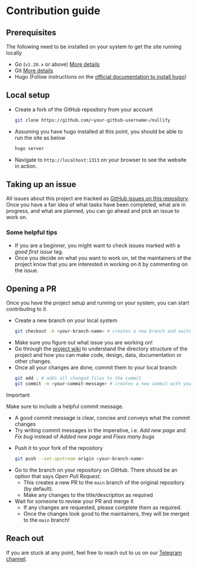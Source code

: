 # Contribution guide

## Prerequisites

The following need to be installed on your system to get the site running locally
- Go (`v1.20.x` or above) [More details](https://go.dev/)
- Git [More details](https://git-scm.com/)
- Hugo (Follow instructions on the [official documentation to install hugo](https://gohugo.io/installation/))

## Local setup
- Create a fork of the GitHub repository from your account
  ```bash
  git clone https://github.com/<your-github-username>/nullify
  ```
- Assuming you have hugo installed at this point, you should be able to run the site as below
  ```bash
  hugo server
  ```
- Navigate to `http://localhost:1313` on your browser to see the website in action.

## Taking up an issue
All issues about this project are tracked as [GitHub issues on this repository](). Once you have a fair idea of what tasks have been completed, what are in progress, and what are planned, you can go ahead and pick an issue to work on.

### Some helpful tips
- If you are a beginner, you might want to check issues marked with a *good first issue* tag.
- Once you decide on what you want to work on, let the maintainers of the project know that you are interested in working on it by commenting on the issue.

## Opening a PR
Once you have the project setup and running on your system, you can start contributing to it.
- Create a new branch on your local system
  ```bash
  git checkout -b <your-branch-name> # creates a new branch and switches to it
  ```
- Make sure you figure out what issue you are working on!
- Go through the [project wiki]() to understand the directory structure of the project and how you can make code, design, data, documentation or other changes.
- Once all your changes are done, commit them to your local branch
  ```bash
  git add . # adds all changed files to the commit
  git commit -m <your-commit-message> # creates a new commit with your commit message
  ```
> [!IMPORTANT]  
> Make sure to include a helpful commit message. 
> - A good commit message is clear, concise and conveys what the commit changes
> - Try writing commit messages in the imperative, i.e. *Add new page* and *Fix bug* instead of *Added new page* and *Fixes many bugs*
- Push it to your fork of the repository
  ```bash
  git push --set-upstream origin <your-branch-name>
  ```
- Go to the branch on your repository on GitHub. There should be an option that says *Open Pull Request*. 
  - This creates a new PR to the `main` branch of the original repository (by default).
  - Make any changes to the title/description as required
- Wait for someone to review your PR and merge it
  - If any changes are requested, please complete them as required.
  - Once the changes look good to the maintainers, they will be merged to the `main` branch!

## Reach out
If you are stuck at any point, feel free to reach out to us on our [Telegram channel](https://t.me/+S7uxWGwmLfY5NTk1).